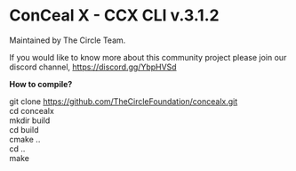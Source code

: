 
# ConCeal X - CCX CLI v.3.1.2

Maintained by The Circle Team.

If you would like to know more about this community project please join our discord channel,
https://discord.gg/YbpHVSd

<b>How to compile?</b>

git clone https://github.com/TheCircleFoundation/concealx.git <br>
cd concealx <br>
mkdir build <br>
cd build <br>
cmake .. <br>
cd .. <br>
make <br>
